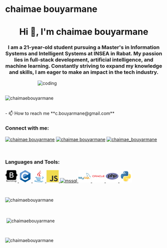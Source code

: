 # chaimae bouyarmane

<h1 align="center">Hi 👋, I'm chaimae bouyarmane</h1>
<h3 align="center">I am a 21-year-old student pursuing a Master's in Information Systems and Intelligent Systems at INSEA in Rabat. My passion lies in full-stack development, artificial intelligence, and machine learning. Constantly striving to expand my knowledge and skills, I am eager to make an impact in the tech industry.</h3>
<img align="right" alt="coding" width="400" src="https://img.freepik.com/free-vector/illustration-female-character-wearing-hijab-working-office_10045-686.jpg"/>
<br>
<br>
<p align="left"> <img src="https://komarev.com/ghpvc/?username=chaimaebouyarmane&label=Profile%20views&color=0e75b6&style=flat" alt="chaimaebouyarmane" /> </p>
<br>
- 📫 How to reach me **c.bouyarmane@gmail.com**
<h3 align="left">Connect with me:</h3>
<p align="left">
<a href="https://linkedin.com/in/chaimae-bouyarmane" target="blank"><img align="center" src="https://raw.githubusercontent.com/rahuldkjain/github-profile-readme-generator/master/src/images/icons/Social/linked-in-alt.svg" alt="chaimae bouyarmane" height="30" width="40" /></a>
<a href="https://fb.com/chaimae bouyarmane" target="blank"><img align="center" src="https://raw.githubusercontent.com/rahuldkjain/github-profile-readme-generator/master/src/images/icons/Social/facebook.svg" alt="chaimae bouyarmane" height="30" width="40" /></a>
<a href="https://instagram.com/chaimae_bouyarmane" target="blank"><img align="center" src="https://raw.githubusercontent.com/rahuldkjain/github-profile-readme-generator/master/src/images/icons/Social/instagram.svg" alt="chaimae_bouyarmane" height="30" width="40" /></a>
</p>

<br>
<p align="left">
</p>

<h3 align="left">Languages and Tools:</h3>
<p align="left"> <a href="https://getbootstrap.com" target="_blank" rel="noreferrer"> <img src="https://raw.githubusercontent.com/devicons/devicon/master/icons/bootstrap/bootstrap-plain-wordmark.svg" alt="bootstrap" width="40" height="40"/> </a> <a href="https://www.cprogramming.com/" target="_blank" rel="noreferrer"> <img src="https://raw.githubusercontent.com/devicons/devicon/master/icons/c/c-original.svg" alt="c" width="40" height="40"/> </a> <a href="https://www.java.com" target="_blank" rel="noreferrer"> <img src="https://raw.githubusercontent.com/devicons/devicon/master/icons/java/java-original.svg" alt="java" width="40" height="40"/> </a> <a href="https://developer.mozilla.org/en-US/docs/Web/JavaScript" target="_blank" rel="noreferrer"> <img src="https://raw.githubusercontent.com/devicons/devicon/master/icons/javascript/javascript-original.svg" alt="javascript" width="40" height="40"/> </a> <a href="https://www.microsoft.com/en-us/sql-server" target="_blank" rel="noreferrer"> <img src="https://www.svgrepo.com/show/303229/microsoft-sql-server-logo.svg" alt="mssql" width="40" height="40"/> </a> <a href="https://www.mysql.com/" target="_blank" rel="noreferrer"> <img src="https://raw.githubusercontent.com/devicons/devicon/master/icons/mysql/mysql-original-wordmark.svg" alt="mysql" width="40" height="40"/> </a> <a href="https://www.oracle.com/" target="_blank" rel="noreferrer"> <img src="https://raw.githubusercontent.com/devicons/devicon/master/icons/oracle/oracle-original.svg" alt="oracle" width="40" height="40"/> </a> <a href="https://www.php.net" target="_blank" rel="noreferrer"> <img src="https://raw.githubusercontent.com/devicons/devicon/master/icons/php/php-original.svg" alt="php" width="40" height="40"/> </a> <a href="https://www.python.org" target="_blank" rel="noreferrer"> <img src="https://raw.githubusercontent.com/devicons/devicon/master/icons/python/python-original.svg" alt="python" width="40" height="40"/> </a> </p>
<br>

<p><img align="left" src="https://github-readme-stats.vercel.app/api/top-langs?username=chaimaebouyarmane&show_icons=true&locale=en&layout=compact" alt="chaimaebouyarmane" /></p>
<br>
<br>
<br>
<p>&nbsp;<img align="center" src="https://github-readme-stats.vercel.app/api?username=chaimaebouyarmane&show_icons=true&locale=en" alt="chaimaebouyarmane" /></p>
<br>

<p><img align="center" src="https://github-readme-streak-stats.herokuapp.com/?user=chaimaebouyarmane&" alt="chaimaebouyarmane" /></p>

